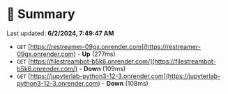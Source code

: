# 📖 Summary
Last updated: **6/2/2024, 7:49:47 AM**

- `GET` [https://restreamer-09gx.onrender.com](https://restreamer-09gx.onrender.com) - **Up** (277ms)
- `GET` [https://filestreambot-b5k6.onrender.com/](https://filestreambot-b5k6.onrender.com/) - **Down** (109ms)
- `GET` [https://jupyterlab-python3-12-3.onrender.com](https://jupyterlab-python3-12-3.onrender.com) - **Down** (108ms)
